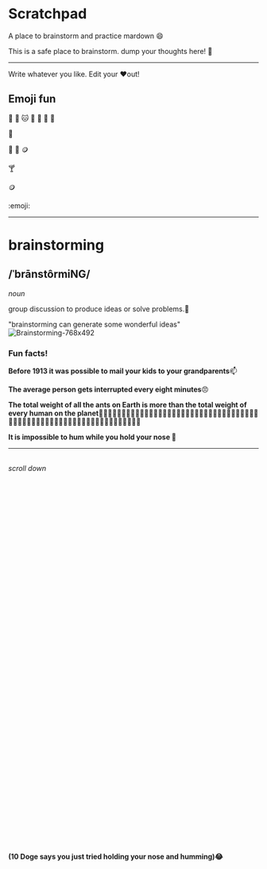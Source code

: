 # Scratchpad

A place to brainstorm and practice mardown :smile:

This is a safe place to brainstorm. dump your thoughts here! :thought_balloon:


_______________________



Write whatever you like. Edit your :heart:out!

## Emoji fun

:hammer:
:dog:
:cat:
:giraffe:
🥖
🧟
:horse:

:bread:

:turkey:
:tophat:
:coin:

🍸

:coin:

:emoji:


_________________________









#  brainstorming
## /ˈbrānstôrmiNG/

_noun_

group discussion to produce ideas or solve problems.:thinking:


"brainstorming can generate some wonderful ideas"![Brainstorming-768x492](https://user-images.githubusercontent.com/94722790/150235632-e776a40a-3b19-4e3c-9ded-42b4f39ec533.jpeg)


### Fun facts!

__Before 1913 it was possible to mail your kids to your grandparents__:mailbox:

__The average person gets interrupted every eight minutes__:angry:

__The total weight of all the ants on Earth is more than the total weight of every human on the planet__:ant::ant::ant::ant::ant::ant::ant::ant::ant::ant::ant::ant::ant::ant::ant::ant::ant::ant::ant::ant::ant::ant::ant::ant::ant::ant::ant::ant::ant::ant::ant::ant::ant::ant::ant::ant::ant::ant::ant::ant::ant::ant::ant::ant::ant::ant::ant::ant::ant::ant::ant::ant::ant::ant::ant::ant::ant::ant::ant::ant::ant::ant::ant::ant:

__It is impossible to hum while you hold your nose :nose:__

--------------------------------
\
_scroll down_ \
\
\
\
\
\
\
\
\
\
\
\
\
\
\
\
\
\
\
\
\
\
\
\
\
\
\
\
\
\
\
\
\
\
\
\
\
\
\
\
\
\
\
\
\
\
__(10 Doge says you just tried holding your nose and humming):joy:__



